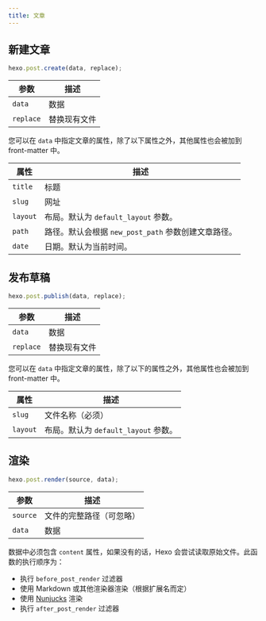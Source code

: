 ```yaml
---
title: 文章
---
```


## 新建文章

```js
hexo.post.create(data, replace);
```

| 参数      | 描述         |
| --------- | ------------ |
| `data`    | 数据         |
| `replace` | 替换现有文件 |

您可以在 `data` 中指定文章的属性，除了以下属性之外，其他属性也会被加到 front-matter 中。

| 属性     | 描述                                                |
| -------- | --------------------------------------------------- |
| `title`  | 标题                                                |
| `slug`   | 网址                                                |
| `layout` | 布局。默认为 `default_layout` 参数。                |
| `path`   | 路径。默认会根据 `new_post_path` 参数创建文章路径。 |
| `date`   | 日期。默认为当前时间。                              |

## 发布草稿

```js
hexo.post.publish(data, replace);
```

| 参数      | 描述         |
| --------- | ------------ |
| `data`    | 数据         |
| `replace` | 替换现有文件 |

您可以在 `data` 中指定文章的属性，除了以下的属性之外，其他属性也会被加到 front-matter 中。

| 属性     | 描述                                 |
| -------- | ------------------------------------ |
| `slug`   | 文件名称（必须）                     |
| `layout` | 布局。默认为 `default_layout` 参数。 |

## 渲染

```js
hexo.post.render(source, data);
```

| 参数     | 描述                     |
| -------- | ------------------------ |
| `source` | 文件的完整路径（可忽略） |
| `data`   | 数据                     |

数据中必须包含 `content` 属性，如果没有的话，Hexo 会尝试读取原始文件。此函数的执行顺序为：

- 执行 `before_post_render` 过滤器
- 使用 Markdown 或其他渲染器渲染（根据扩展名而定）
- 使用 [Nunjucks] 渲染
- 执行 `after_post_render` 过滤器

[Nunjucks]: https://mozilla.github.io/nunjucks/
